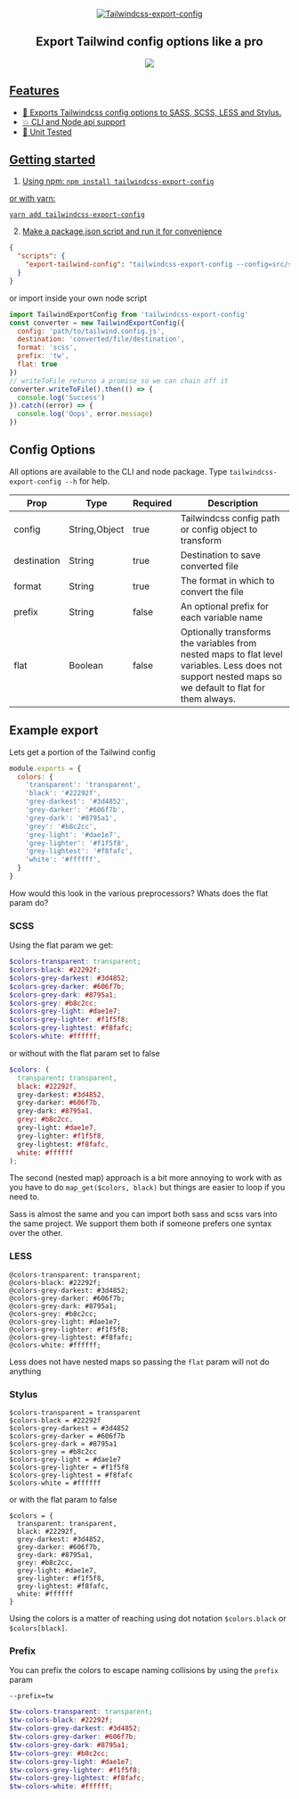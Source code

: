<p align="center">
  <a align="center" href="https://www.npmjs.com/package/tailwindcss-export-config" target="_blank">
    <img alt="Tailwindcss-export-config" src="https://raw.githubusercontent.com/dobromir-hristov/tailwindcss-export-config/master/assets/tailwindcss-export-config.png">
  </a>
</p>

<h2 align="center">Export Tailwind config options like a pro</h2>

<p align="center">
<a href="https://www.npmjs.com/package/tailwindcss-export-config" target="_blank"><img src="https://img.shields.io/npm/v/tailwindcss-export-config.svg"</a>
</p>


## Features

* :rocket: Exports Tailwindcss config options to SASS, SCSS, LESS and Stylus.
* :boom: CLI and Node api support
* :muscle: Unit Tested

## Getting started
1. Using npm:
`npm install tailwindcss-export-config`

or with yarn:
 
`yarn add tailwindcss-export-config`

2. Make a package.json script and run it for convenience
```json
{
  "scripts": {
    "export-tailwind-config": "tailwindcss-export-config --config=src/styles/tailwind/tailwind.config.js --destination=src/styles/scss/tailwind-configs --format=scss"
  }
}
```

or import inside your own node script

```js
import TailwindExportConfig from 'tailwindcss-export-config'
const converter = new TailwindExportConfig({
  config: 'path/to/tailwind.config.js',
  destination: 'converted/file/destination',
  format: 'scss',
  prefix: 'tw',
  flat: true
})
// writeToFile returns a promise so we can chain off it
converter.writeToFile().then(() => {
  console.log('Success')
}).catch((error) => {
  console.log('Oops', error.message)
})
```

## Config Options
All options are available to the CLI and node package. Type `tailwindcss-export-config --h` for help.

Prop|Type|Required|Description
 ---|---|---|---
config|String,Object|true| Tailwindcss config path or config object to transform
destination|String|true| Destination to save converted file
format|String|true| The format in which to convert the file
prefix|String|false| An optional prefix for each variable name
flat|Boolean|false| Optionally transforms the variables from nested maps to flat level variables. Less does not support nested maps so we default to flat for them always.

## Example export
Lets get a portion of the Tailwind config
```js
module.exports = {
  colors: {
    'transparent': 'transparent',
    'black': '#22292f',
    'grey-darkest': '#3d4852',
    'grey-darker': '#606f7b',
    'grey-dark': '#8795a1',
    'grey': '#b8c2cc',
    'grey-light': '#dae1e7',
    'grey-lighter': '#f1f5f8',
    'grey-lightest': '#f8fafc',
    'white': '#ffffff',
  }
}
```
How would this look in the various preprocessors? Whats does the flat param do?

### SCSS
Using the flat param we get:
```scss
$colors-transparent: transparent;
$colors-black: #22292f;
$colors-grey-darkest: #3d4852;
$colors-grey-darker: #606f7b;
$colors-grey-dark: #8795a1;
$colors-grey: #b8c2cc;
$colors-grey-light: #dae1e7;
$colors-grey-lighter: #f1f5f8;
$colors-grey-lightest: #f8fafc;
$colors-white: #ffffff;
```
or without with the flat param set to false

```scss
$colors: (
  transparent: transparent,
  black: #22292f,
  grey-darkest: #3d4852,
  grey-darker: #606f7b,
  grey-dark: #8795a1,
  grey: #b8c2cc,
  grey-light: #dae1e7,
  grey-lighter: #f1f5f8,
  grey-lightest: #f8fafc,
  white: #ffffff
);
```

The second (nested map) approach is a bit more annoying to work with as you have to do `map_get($colors, black)`  but things are easier to loop if you need to.

Sass is almost the same and you can import both sass and scss vars into the same project. We support them both if someone prefers one syntax over the other.

### LESS
```less
@colors-transparent: transparent;
@colors-black: #22292f;
@colors-grey-darkest: #3d4852;
@colors-grey-darker: #606f7b;
@colors-grey-dark: #8795a1;
@colors-grey: #b8c2cc;
@colors-grey-light: #dae1e7;
@colors-grey-lighter: #f1f5f8;
@colors-grey-lightest: #f8fafc;
@colors-white: #ffffff;
```

Less does not have nested maps so passing the `flat` param will not do anything

### Stylus
```stylus
$colors-transparent = transparent
$colors-black = #22292f
$colors-grey-darkest = #3d4852
$colors-grey-darker = #606f7b
$colors-grey-dark = #8795a1
$colors-grey = #b8c2cc
$colors-grey-light = #dae1e7
$colors-grey-lighter = #f1f5f8
$colors-grey-lightest = #f8fafc
$colors-white = #ffffff
```

or with the flat param to false 

```stylus
$colors = {
  transparent: transparent,
  black: #22292f,
  grey-darkest: #3d4852,
  grey-darker: #606f7b,
  grey-dark: #8795a1,
  grey: #b8c2cc,
  grey-light: #dae1e7,
  grey-lighter: #f1f5f8,
  grey-lightest: #f8fafc,
  white: #ffffff
}
```

Using the colors is a matter of reaching using dot notation `$colors.black` or `$colors[black]`.

### Prefix
You can prefix the colors to escape naming collisions by using the `prefix` param

`--prefix=tw`

```scss
$tw-colors-transparent: transparent;
$tw-colors-black: #22292f;
$tw-colors-grey-darkest: #3d4852;
$tw-colors-grey-darker: #606f7b;
$tw-colors-grey-dark: #8795a1;
$tw-colors-grey: #b8c2cc;
$tw-colors-grey-light: #dae1e7;
$tw-colors-grey-lighter: #f1f5f8;
$tw-colors-grey-lightest: #f8fafc;
$tw-colors-white: #ffffff;
```
